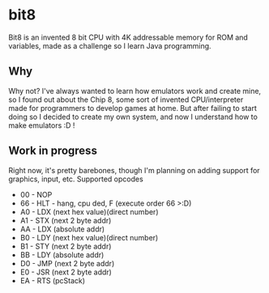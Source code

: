 # bit8
Bit8 is an invented 8 bit CPU with 4K addressable memory for ROM and variables, made as a challenge so I learn Java programming.

## Why
Why not? I've always wanted to learn how emulators work and create mine, so I found out about the Chip 8, some sort of invented CPU/interpreter made for programmers to develop games at home. But after failing to start doing so I decided to create my own system, and now I understand how to make emulators :D !


## Work in progress
Right now, it's pretty barebones, though I'm planning on adding support for graphics, input, etc.
Supported opcodes
- 00  -  NOP
- 66  -  HLT - hang, cpu ded, F (execute order 66 >:D)
- A0  -  LDX (next hex value)(direct number)
- A1  -  STX (next 2 byte addr)
- AA  -  LDX (absolute addr)
- B0  -  LDY (next hex value)(direct number)
- B1  -  STY (next 2 byte addr)
- BB  -  LDY (absolute addr)
- D0  -  JMP (next 2 byte addr)
- E0  -  JSR (next 2 byte addr)
- EA  -  RTS (pcStack)
